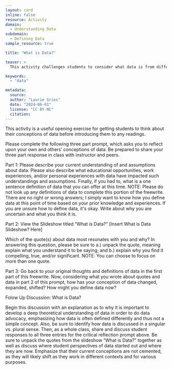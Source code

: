 ```yaml
---
layout: card
inline: false
resource: Activity
domain:
  - Understanding Data
subdomain:
  - Defining Data
sample_resource: true

title: "What is Data?"

teaser: >
  This activity challenges students to consider what data is from different perspectives, sources, and fields of inquiry as well as reflect on their own understandings of data.

keywords:
  - "data"

metadata:
  source: 
  author: "Laurie Gries"
  date: "2024-06-01"
  license: "CC BY-NC"
  citation: 
---
```

This activity is a useful opening exercise for getting students to think about their conceptions of data before introducing them to any readings. 

Please complete the following three part prompt, which asks you to reflect upon your own and others’ conceptions of data. Be prepared to share your three part response in class with instructor and peers. 

Part 1: 
Please describe your current understanding of and assumptions about data. Please also describe what educational opportunities, work experiences, and/or personal experiences with data have impacted such understandings and assumptions. Finally, if you had to, what is a one sentence definition of data that you can offer at this time. NOTE: Please do not look up any definitions of data to complete this portion of the freewrite. There are no right or wrong answers; I simply want to know how you define data at this point of time based on your prior knowledge and experiences. If you are unsure how to define data, it's okay. Write about why you are  uncertain and what you think it is.

Part 2: 
View the Slideshow titled “What is Data?” [Insert What is Data Slideshow? Here]

Which of the quote(s) about data most resonates with you and why? In answering this question, please be sure to a.) unpack the quote, meaning explain what you understand it to be saying; and b.) explain why you find it compelling, true, and/or significant. NOTE: You can choose to focus on more than one quote. 

Part 3: 
Go back to your original thoughts and definitions of data in the first part of this freewrite. Now, considering what you wrote about quotes and data in part 2 of this prompt, how has your conception of data changed, expanded, shifted? How might you define data now?

Folow Up Discussion: What is Data? 

Begin this discussion with an explanation as to why it is important to develop a deep theoretical understanding of data in order to do data advocacy, emphasizing how data is often defined differently and thus not a simple concept. Also, be sure to identify how data is discussed in a singular vs. plural sense. Then, as a whole class, share and discuss student responses to all three entries for the critical reflection prompt above. Be sure to unpack the quotes from the slideshow “What is Data?” together as well as discuss where student perspectives of data started out and where they are now. Emphasize that their current conceptions are not cemented, as they will likely shift as they work in different contexts and for various purposes. 
